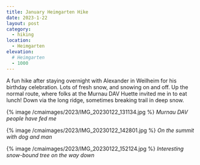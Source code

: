 ```yaml
---
title: January Heimgarten Hike
date: 2023-1-22
layout: post
category:
  - hiking
location:
  - Heimgarten
elevation:
  # Heimgarten
  - 1000
---
```


A fun hike after staying overnight with Alexander in Weilheim for his birthday
celebration. Lots of fresh snow, and snowing on and off. Up the normal route,
where folks at the Murnau DAV Huette invited me in to eat lunch! Down via
the long ridge, sometimes breaking trail in deep snow.

{% image /cmaimages/2023/IMG_20230122_131134.jpg %}
*Murnau DAV people have fed me*

{% image /cmaimages/2023/IMG_20230122_142801.jpg %}
*On the summit with dog and man*

{% image /cmaimages/2023/IMG_20230122_152124.jpg %}
*Interesting snow-bound tree on the way down*
